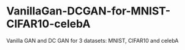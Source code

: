 # VanillaGan-DCGAN-for-MNIST-CIFAR10-celebA
Vanilla GAN and DC GAN for 3 datasets: MNIST, CIFAR10 and celebA
